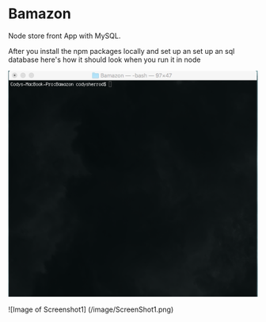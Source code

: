 # Bamazon
Node store front App with MySQL.

After you install the npm packages locally and set up an set up an sql database here's how it should look when you run it in node


![Screenshot1](/Images/ScreenShot1.png)

![Image of Screenshot1]
(/image/ScreenShot1.png)

